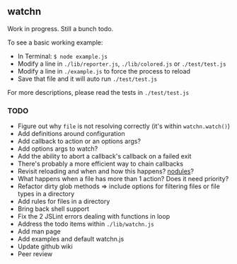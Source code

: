 ## watchn ##

Work in progress. Still a bunch todo.

To see a basic working example:

* In Terminal: `$ node example.js`
* Modify a line in `./lib/reporter.js`, `./lib/colored.js` or `./test/test.js`
* Modify a line in `./example.js` to force the process to reload
* Save that file and it will auto run `./test/test.js`

For more descriptions, please read the tests in `./test/test.js`

### TODO ###

* Figure out why `file` is not resolving correctly (it's within `watchn.watch()`)
* Add definitions around configuration
* Add callback to action or an options args?
* Add options args to watch?
* Add the ability to abort a callback's callback on a failed exit
* There's probably a more efficient way to chain callbacks
* Revisit reloading and when and how this happens? [nodules](http://github.com/kriszyp/nodules)?
* What happens when a file has more than 1 action? Does it need priority?
* Refactor dirty glob methods => include options for filtering files or file types in a directory
* Add rules for files in a directory
* Bring back shell support
* Fix the 2 JSLint errors dealing with functions in loop
* Address the todo items within `./lib/watchn.js`
* Add man page
* Add examples and default watchn.js
* Update github wiki
* Peer review
